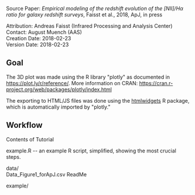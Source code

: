 Source Paper: *Empirical modeling of the redshift evolution of the [NII]/Hα ratio for galaxy redshift surveys*, Faisst et al., 2018, ApJ, in press

Attribution: Andreas Faisst (Infrared Processing and Analysis Center)  
Contact: August Muench (AAS)   
Creation Date:  2018-02-23  
Version Date: 2018-02-23


## Goal

The 3D plot was made using the R library "plotly" as documented in https://plot.ly/r/reference/. More information on CRAN: https://cran.r-project.org/web/packages/plotly/index.html

The exporting to HTML/JS files was done using the [htmlwidgets](http://www.htmlwidgets.org/) R package, which is automatically imported by "plotly."

## Workflow

Contents of Tutorial

example.R -- an example R script, simplified, showing the most crucial steps.

data/  
    Data_Figure1_forApJ.csv
    ReadMe

example/
    <example output data files from the published figure>